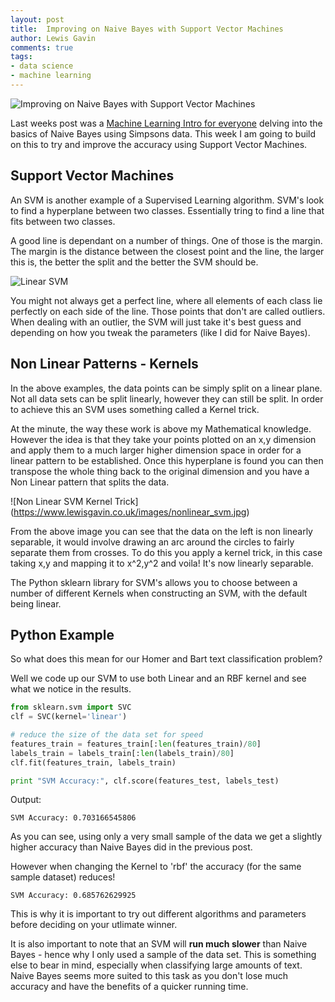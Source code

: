 ```yaml
--- 
layout: post 
title:  Improving on Naive Bayes with Support Vector Machines
author: Lewis Gavin 
comments: true 
tags: 
- data science
- machine learning
---
```


![Improving on Naive Bayes with Support Vector Machines](https://www.lewisgavin.co.uk/images/svm.jpg)

Last weeks post was a [Machine Learning Intro for everyone](http://www.lewisgavin.co.uk/Machine-Learning-Basics) delving into the basics of Naive Bayes using Simpsons data. This week I am going to build on this to try and improve the accuracy using Support Vector Machines.

## Support Vector Machines

An SVM is another example of a Supervised Learning algorithm. SVM's look to find a hyperplane between two classes. Essentially tring to find a line that fits between two classes. 

A good line is dependant on a number of things. One of those is the margin. The margin is the distance between the closest point and the line, the larger this is, the better the split and the better the SVM should be.

![Linear SVM](https://www.lewisgavin.co.uk/images/linear_svm.jpg)

You might not always get a perfect line, where all elements of each class lie perfectly on each side of the line. Those points that don't are called outliers. When dealing with an outlier, the SVM will just take it's best guess and depending on how you tweak the parameters (like I did for Naive Bayes). 

## Non Linear Patterns - Kernels

In the above examples, the data points can be simply split on a linear plane. Not all data sets can be split linearly, however they can still be split. In order to achieve this an SVM uses something called a Kernel trick. 

At the minute, the way these work is above my Mathematical knowledge. However the idea is that they take your points plotted on an x,y dimension and apply them to a much larger higher dimension space in order for a linear pattern to be established. Once this hyperplane is found you can then transpose the whole thing back to the original dimension and you have a Non Linear pattern that splits the data.

![Non Linear SVM Kernel Trick] (https://www.lewisgavin.co.uk/images/nonlinear_svm.jpg)

From the above image you can see that the data on the left is non linearly separable, it would involve drawing an arc around the circles to fairly separate them from crosses. To do this you apply a kernel trick, in this case taking x,y and mapping it to x^2,y^2 and voila! It's now linearly separable.

The Python sklearn library for SVM's allows you to choose between a number of different Kernels when constructing an SVM, with the default being linear.

## Python Example

So what does this mean for our Homer and Bart text classification problem?

Well we code up our SVM to use both Linear and an RBF kernel and see what we notice in the results. 

~~~python
from sklearn.svm import SVC
clf = SVC(kernel='linear')

# reduce the size of the data set for speed
features_train = features_train[:len(features_train)/80] 
labels_train = labels_train[:len(labels_train)/80] 
clf.fit(features_train, labels_train)

print "SVM Accuracy:", clf.score(features_test, labels_test)
~~~

Output:
~~~shell
SVM Accuracy: 0.703166545806
~~~

As you can see, using only a very small sample of the data we get a slightly higher accuracy than Naive Bayes did in the previous post.

However when changing the Kernel to 'rbf' the accuracy (for the same sample dataset) reduces!

~~~shell
SVM Accuracy: 0.685762629925
~~~

This is why it is important to try out different algorithms and parameters before deciding on your utlimate winner.

It is also important to note that an SVM will **run much slower** than Naive Bayes - hence why I only used a sample of the data set. This is something else to bear in mind, especially when classifying large amounts of text. Naive Bayes seems more suited to this task as you don't lose much accuracy and have the benefits of a quicker running time.

